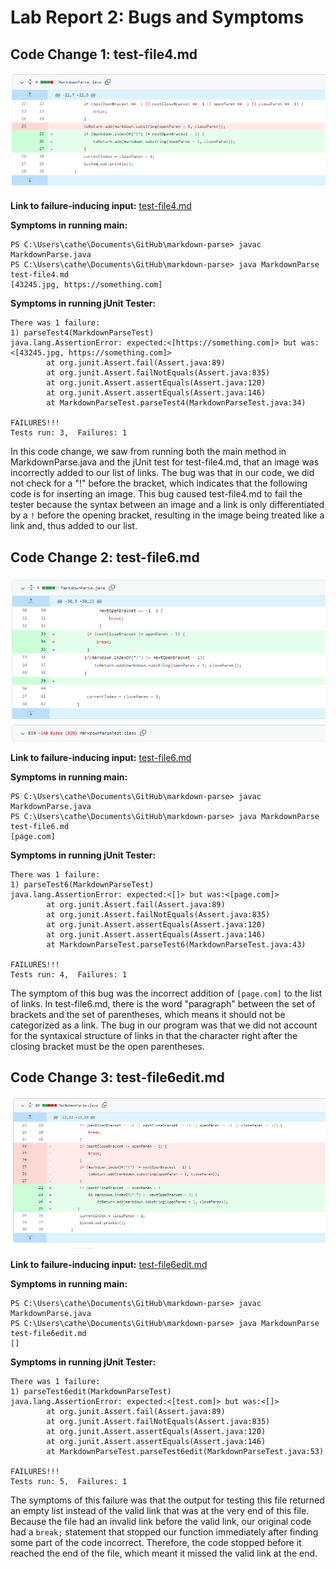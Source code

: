 # **Lab Report 2: Bugs and Symptoms**

## Code Change 1: test-file4.md
![Image](photos/parseTest4_change.PNG)
<br />

**Link to failure-inducing input:** [test-file4.md](https://github.com/CatherineGu16/markdown-parse/blob/main/test-file4.md)

**Symptoms in running main:** <br />
```
PS C:\Users\cathe\Documents\GitHub\markdown-parse> javac MarkdownParse.java
PS C:\Users\cathe\Documents\GitHub\markdown-parse> java MarkdownParse test-file4.md
[43245.jpg, https://something.com]
```

**Symptoms in running jUnit Tester:** <br />
```
There was 1 failure:
1) parseTest4(MarkdownParseTest)
java.lang.AssertionError: expected:<[https://something.com]> but was:<[43245.jpg, https://something.com]>
        at org.junit.Assert.fail(Assert.java:89)
        at org.junit.Assert.failNotEquals(Assert.java:835)
        at org.junit.Assert.assertEquals(Assert.java:120)
        at org.junit.Assert.assertEquals(Assert.java:146)
        at MarkdownParseTest.parseTest4(MarkdownParseTest.java:34)

FAILURES!!!
Tests run: 3,  Failures: 1
```

In this code change, we saw from running both the main method in MarkdownParse.java and the jUnit test for test-file4.md, that an image was incorrectly added to our list of links. The bug was that in our code, we did not check for a "!" before the bracket, which indicates that the following code is for inserting an image. This bug caused test-file4.md to fail the tester because the syntax between an image and a link is only differentiated by a `!` before the opening bracket, resulting in the image being treated like a link and, thus added to our list.

## Code Change 2: test-file6.md
![Image](photos/parseTest6_change.PNG)
<br />

**Link to failure-inducing input:** [test-file6.md](https://github.com/CatherineGu16/markdown-parse/blob/main/test-file6.md)

**Symptoms in running main:** 
```
PS C:\Users\cathe\Documents\GitHub\markdown-parse> javac MarkdownParse.java
PS C:\Users\cathe\Documents\GitHub\markdown-parse> java MarkdownParse test-file6.md
[page.com]
```

**Symptoms in running jUnit Tester:** <br />
```
There was 1 failure:
1) parseTest6(MarkdownParseTest)
java.lang.AssertionError: expected:<[]> but was:<[page.com]>
        at org.junit.Assert.fail(Assert.java:89)
        at org.junit.Assert.failNotEquals(Assert.java:835)
        at org.junit.Assert.assertEquals(Assert.java:120)
        at org.junit.Assert.assertEquals(Assert.java:146)
        at MarkdownParseTest.parseTest6(MarkdownParseTest.java:43)

FAILURES!!!
Tests run: 4,  Failures: 1
```
The symptom of this bug was the incorrect addition of `[page.com]` to the list of links. In test-file6.md, there is the word "paragraph" between the set of brackets and the set of parentheses, which means it should not be categorized as a link. The bug in our program was that we did not account for the syntaxical structure of links in that the character right after the closing bracket must be the open parentheses.

## Code Change 3: test-file6edit.md
![Image](photos/parseTest6edit_change.PNG)
<br />

**Link to failure-inducing input:** [test-file6edit.md](https://github.com/CatherineGu16/markdown-parse/blob/main/test-file6edit.md)

**Symptoms in running main:** 
```
PS C:\Users\cathe\Documents\GitHub\markdown-parse> javac MarkdownParse.java
PS C:\Users\cathe\Documents\GitHub\markdown-parse> java MarkdownParse test-file6edit.md
[]
```

**Symptoms in running jUnit Tester:** <br />
```
There was 1 failure:
1) parseTest6edit(MarkdownParseTest)
java.lang.AssertionError: expected:<[test.com]> but was:<[]>
        at org.junit.Assert.fail(Assert.java:89)
        at org.junit.Assert.failNotEquals(Assert.java:835)
        at org.junit.Assert.assertEquals(Assert.java:120)
        at org.junit.Assert.assertEquals(Assert.java:146)
        at MarkdownParseTest.parseTest6edit(MarkdownParseTest.java:53)

FAILURES!!!
Tests run: 5,  Failures: 1
```
The symptoms of this failure was that the output for testing this file returned an empty list instead of the valid link that was at the very end of this file. Because the file had an invalid link before the valid link, our original code had a `break;` statement that stopped our function immediately after finding some part of the code incorrect. Therefore, the code stopped before it reached the end of the file, which meant it missed the valid link at the end.